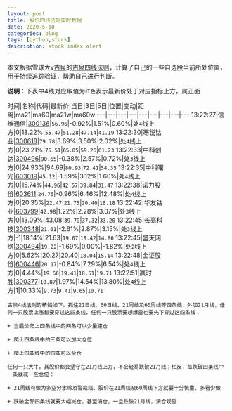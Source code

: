 ```yaml
---
layout: post
title: 股价四线法则实时数据
date: 2020-5-10
categories: blog
tags: [python,stock]
description: stock index alert
---
```



本文根据雪球大v[古泉](https://xueqiu.com/u/7148646888)的[古泉四线法则](https://xueqiu.com/7148646888/130498192)，计算了自己的一些自选股当前所处位置，用于持续追踪验证，帮助自己进行判断。

**说明**：下表中4线对应取值为`红色`表示最新价处于对应指标上方，属正面

时间|名称|代码|最新价|当日|3日|5日|位置|变动|距离|ma21|ma60|ma21w|ma60w
---|---|---|---|---|---|---|---|---
13:22:27|信维通信|[300136](https://xueqiu.com/S/SZ300136)|`56.96`|-0.92%|1.51%|0.60%|处`4`线上方|0|18.22%|`55.47`|`51.28`|`47.14`|`41.19`
13:22:30|寒锐钴业|[300618](https://xueqiu.com/S/SZ300618)|`79.78`|3.69%|3.50%|2.02%|处`4`线上方|0|23.21%|`75.51`|`65.05`|`59.26`|`61.23`
13:22:33|中科创达|[300496](https://xueqiu.com/S/SZ300496)|`90.65`|-0.38%|2.57%|0.72%|处`3`线上方|0|24.93%|94.69|`80.93`|`72.41`|`54.35`
13:22:35|中科曙光|[603019](https://xueqiu.com/S/SH603019)|`45.12`|-1.59%|3.12%|1.60%|处`4`线上方|0|15.74%|`44.96`|`42.57`|`39.84`|`31.47`
13:22:38|诺力股份|[603611](https://xueqiu.com/S/SH603611)|`24.75`|-0.96%|6.46%|12.48%|处`4`线上方|0|20.35%|`22.47`|`21.75`|`20.40`|`18.18`
13:22:42|华友钴业|[603799](https://xueqiu.com/S/SH603799)|`42.98`|1.22%|2.28%|3.07%|处`3`线上方|0|13.09%|43.08|`39.79`|`37.32`|`33.20`
13:22:45|长亮科技|[300348](https://xueqiu.com/S/SZ300348)|`21.61`|-2.61%|2.87%|3.15%|处`3`线上方|-1|18.14%|21.63|`19.67`|`18.42`|`14.86`
13:22:45|盛天网络|[300494](https://xueqiu.com/S/SZ300494)|`19.22`|-1.69%|0.00%|-1.82%|处`2`线上方|0|5.62%|20.27|20.40|`18.04`|`15.14`
13:22:48|金证股份|[600446](https://xueqiu.com/S/SH600446)|`20.17`|-0.84%|7.29%|6.54%|处`4`线上方|0|4.44%|`19.66`|`19.41`|`18.51`|`19.71`
13:22:51|赢时胜|[300377](https://xueqiu.com/S/SZ300377)|`10.87`|1.97%|14.54%|13.80%|处`4`线上方|1|10.33%|`9.73`|`9.41`|`9.65`|`10.71`

```
古泉4线法则的精髓如下。抓住21日线、60日线、21周线及60周线等四条线，外加21月线，任何一只股票上涨都要穿过这四条线，任何一只股票要想爆雷也要先下穿过这四条线：

+ 当股价爬上四条线中的两条可以少量建仓

+ 爬上四条线中的三条可以加大仓位

+ 爬上四条线中的四条可以全仓

任何一只大牛，其股价都会坚守在21月线上方，不会轻易跌破21月线；相反，每跌破四条线中一条就减一些仓位：

+ 21周线可做为多空分水岭及警戒线，股价在21周线及60周线下方就要十分慎重，多看少做

+ 跌破全部四条线就要大幅减仓，甚至清仓，一旦跌破21月线，清仓观望
```
